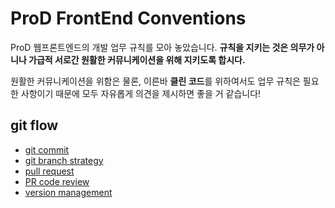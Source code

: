 # ProD FrontEnd Conventions

ProD 웹프론트엔드의 개발 업무 규칙를 모아 놓았습니다. **규칙을 지키는 것은 의무가 아니나 가급적 서로간 원활한 커뮤니케이션을 위해 지키도록 합시다.**

원활한 커뮤니케이션을 위함은 물론, 이른바 **클린 코드**를 위하여서도 업무 규칙은 필요한 사항이기 때문에 모두 자유롭게 의견을 제시하면 좋을 거 같습니다!

## git flow
- [git commit](./git-flow/git-commit.md)
- [git branch strategy](./git-flow/git-branch-strategy.md)
- [pull request](./git-flow/pull-request.md)
- [PR code review](./git-flow/pr-code-review.md)
- [version management](./git-flow/version-management.md)